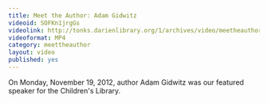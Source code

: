 ```yaml
---
title: Meet the Author: Adam Gidwitz
videoid: SOFKn1jrgGs
videolink: http://tonks.darienlibrary.org/1/archives/video/meetheauthor/20121119_adam_gidwitz.m4v
videoformat: MP4
category: meettheauthor
layout: video
published: yes
---
```


On Monday, November 19, 2012, author Adam Gidwitz was our featured speaker for the Children's Library.